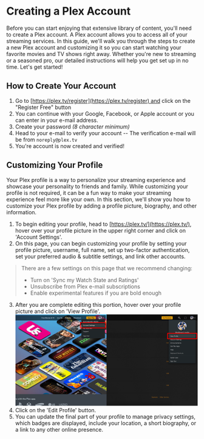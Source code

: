 # Creating a Plex Account

Before you can start enjoying that extensive library of content, you'll need to create a Plex account. A Plex account allows you to access all of your streaming services. In this guide, we'll walk you through the steps to create a new Plex account and customizing it so you can start watching your favorite movies and TV shows right away. Whether you're new to streaming or a seasoned pro, our detailed instructions will help you get set up in no time. Let's get started!

## How to Create Your Account

1. Go to [https://plex.tv/register](https://plex.tv/register) and click on the "Register Free" button
2. You can continue with your Google, Facebook, or Apple account or you can enter in your e-mail address.
3. Create your password *(8 character minimum)*
4. Head to your e-mail to verify your account -- The verification e-mail will be from `noreply@plex.tv`
5. You're account is now created and verified!

## Customizing Your Profile

Your Plex profile is a way to personalize your streaming experience and showcase your personality to friends and family. While customizing your profile is not required, it can be a fun way to make your streaming experience feel more like your own. In this section, we'll show you how to customize your Plex profile by adding a profile picture, biography, and other information.

1. To begin editing your profile, head to [https://plex.tv/](https://plex.tv/), hover over your profile picture in the upper right corner and click on 'Account Settings'.
2. On this page, you can begin customizing your profile by setting your profile picture, username, full name, set up two-factor authentication, set your preferred audio & subtitle settings, and link other accounts.
  > There are a few settings on this page that we recommend changing:
  > - Turn on 'Sync my Watch State and Ratings'
  > - Unsubscribe from Plex e-mail subscriptions
  > - Enable experimental features if you are bold enough
3. After you are complete editing this portion, hover over your profile picture and click on 'View Profile'.
[![Step 2. Account Settings > Step 3. View Profile](../media/settings-profile.png "Step 2. Account Settings > Step 3. View Profile")](https://docs.blackbeard.media/media/settings-profile.png)
4. Click on the 'Edit Profile' button.
5. You can update the final part of your profile to manage privacy settings, which badges are displayed, include your location, a short biography, or a link to any other online presence.
